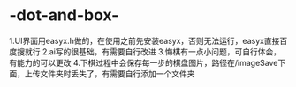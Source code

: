 # -dot-and-box-

1.UI界面用easyx.h做的，在使用之前先安装easyx，否则无法运行，easyx直接百度搜就行
2.ai写的很基础，有需要自行改进
3.悔棋有一点小问题，可自行体会，有能力的可以更改
4.下棋过程中会保存每一步的棋盘图片，路径在/imageSave下面，上传文件夹时丢失了，有需要自行添加一个文件夹
